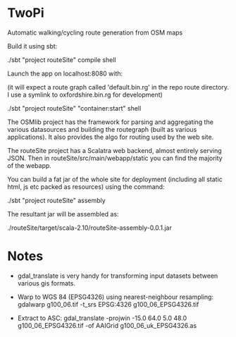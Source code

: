 TwoPi
=====

Automatic walking/cycling route generation from OSM maps


Build it using sbt:

./sbt "project routeSite" compile shell

Launch the app on localhost:8080 with:

(it will expect a route graph called 'default.bin.rg' in the repo route directory. I use a symlink to oxfordshire.bin.rg
for development)

./sbt "project routeSite" "container:start" shell

The OSMlib project has the framework for parsing and aggregating the various datasources and building the
routegraph (built as various applications). It also provides the algo for routing used by the web site.

The routeSite project has a Scalatra web backend, almost entirely serving JSON. Then in
routeSite/src/main/webapp/static you can find the majority of the webapp.

You can build a fat jar of the whole site for deployment (including all static html, js etc packed as resources)
using the command:

./sbt "project routeSite" assembly

The resultant jar will be assembled as:

./routeSite/target/scala-2.10/routeSite-assembly-0.0.1.jar

Notes
=====

* gdal_translate is very handy for transforming input datasets between various gis formats.


* Warp to WGS 84 (EPSG4326) using nearest-neighbour resampling: gdalwarp g100_06.tif -t_srs EPSG:4326 g100_06_EPSG4326.tif

* Extract to ASC: gdal_translate -projwin -15.0 64.0 5.0 48.0 g100_06_EPSG4326.tif -of AAIGrid g100_06_uk_EPSG4326.as
